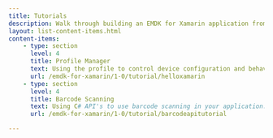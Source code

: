```yaml
---
title: Tutorials
description: Walk through building an EMDK for Xamarin application from the ground up with one of the following tutorials. Each tutorial includes step by step instructions and associate code.
layout: list-content-items.html
content-items:
    - type: section
      level: 4
      title: Profile Manager
      text: Using the profile to control device configuration and behaviors like setting the clock from your application.
      url: /emdk-for-xamarin/1-0/tutorial/helloxamarin
    - type: section
      level: 4
      title: Barcode Scanning
      text: Using C# API's to use barcode scanning in your application.
      url: /emdk-for-xamarin/1-0/tutorial/barcodeapitutorial

---   
```

